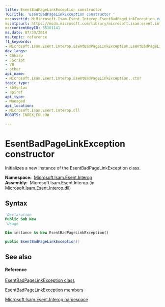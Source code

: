 ```yaml
---
title: EsentBadPageLinkException constructor 
TOCTitle: 'EsentBadPageLinkException constructor '
ms:assetid: M:Microsoft.Isam.Esent.Interop.EsentBadPageLinkException.#ctor
ms:mtpsurl: https://msdn.microsoft.com/library/microsoft.isam.esent.interop.esentbadpagelinkexception.esentbadpagelinkexception(v=EXCHG.10)
ms:contentKeyID: 55101141
ms.date: 07/30/2014
ms.topic: reference
f1_keywords:
- Microsoft.Isam.Esent.Interop.EsentBadPageLinkException.EsentBadPageLinkException
dev_langs:
- CSharp
- JScript
- VB
- other
api_name: 
- Microsoft.Isam.Esent.Interop.EsentBadPageLinkException..ctor
topic_type: 
- kbSyntax
- apiref
api_type: 
- Managed
api_location: 
- Microsoft.Isam.Esent.Interop.dll
ROBOTS: INDEX,FOLLOW

---
```


# EsentBadPageLinkException constructor

Initializes a new instance of the EsentBadPageLinkException class.

**Namespace:**  [Microsoft.Isam.Esent.Interop](hh596136\(v=exchg.10\).md)  
**Assembly:**  Microsoft.Isam.Esent.Interop (in Microsoft.Isam.Esent.Interop.dll)

## Syntax

``` vb
'Declaration
Public Sub New
'Usage

Dim instance As New EsentBadPageLinkException()
```

``` csharp
public EsentBadPageLinkException()
```

## See also

#### Reference

[EsentBadPageLinkException class](dn274083\(v=exchg.10\).md)

[EsentBadPageLinkException members](dn274028\(v=exchg.10\).md)

[Microsoft.Isam.Esent.Interop namespace](hh596136\(v=exchg.10\).md)

